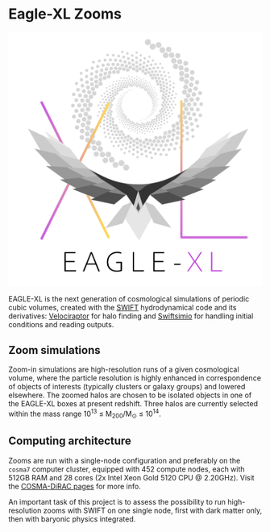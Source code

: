 Eagle-XL Zooms
==========
![EAGLE-XL Logo](./xl-logo-light-crop.png)

EAGLE-XL is the next generation of cosmological simulations of periodic cubic volumes, created with the [SWIFT](https://github.com/SWIFTSIM) 
hydrodynamical code and its derivatives: [Velociraptor](https://github.com/SWIFTSIM/velociraptor-python) for halo finding 
and [Swiftsimio](https://github.com/SWIFTSIM/swiftsimio) for handling initial conditions and reading outputs.

Zoom simulations
------------
Zoom-in simulations are high-resolution runs of a given cosmological volume, where the particle resolution is highly
enhanced in correspondence of objects of interests (typically clusters or galaxy groups) and lowered elsewhere.
The zoomed halos are chosen to be isolated objects in one of the EAGLE-XL boxes at present redshift. Three halos
are currently selected within the mass range   10<sup>13</sup> &leq; M<sub>200</sub>/M<sub>&odot;</sub> &leq; 10<sup>14</sup>.

Computing architecture
------------
Zooms are run with a single-node configuration and preferably on the `cosma7` computer cluster, equipped with 
452 compute nodes, each with 512GB RAM and 28 cores (2x Intel Xeon Gold 5120 CPU @ 2.20GHz). Visit the [COSMA-DiRAC pages](https://www.dur.ac.uk/icc/cosma/)
for more info.

An important task of this project is to assess the possibility to run high-resolution zooms with SWIFT on one single node,
first with dark matter only, then with baryonic physics integrated.